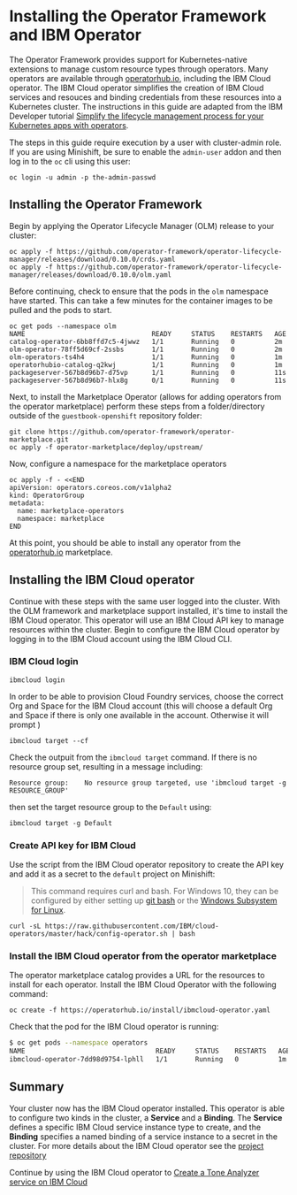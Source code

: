 # Installing the Operator Framework and IBM Operator

The Operator Framework provides support for Kubernetes-native extensions to manage custom resource types through operators. Many operators are available through [operatorhub.io](https://operatorhub.io/), including the IBM Cloud operator. The IBM Cloud operator simplifies the creation of IBM Cloud services and resouces and binding credentials from these resources into a Kubernetes cluster. The instructions in this guide are adapted from the IBM Developer tutorial [Simplify the lifecycle management process for your Kubernetes apps with operators](https://developer.ibm.com/tutorials/simplify-lifecycle-management-kubernetes-openshift-ibm-cloud-operator/).

The steps in this guide require execution by a user with cluster-admin role. If you are using Minishift, be sure to enable the `admin-user` addon and then log in to the `oc` cli using this user:

`oc login -u admin -p the-admin-passwd`

## Installing the Operator Framework

Begin by applying the Operator Lifecycle Manager (OLM) release to your cluster:

```text
oc apply -f https://github.com/operator-framework/operator-lifecycle-manager/releases/download/0.10.0/crds.yaml
oc apply -f https://github.com/operator-framework/operator-lifecycle-manager/releases/download/0.10.0/olm.yaml
```

Before continuing, check to ensure that the pods in the `olm` namespace have started. This can take a few minutes for the container images to be pulled and the pods to start.

```text
oc get pods --namespace olm
NAME                                READY     STATUS    RESTARTS   AGE
catalog-operator-6bb8ffd7c5-4jwwz   1/1       Running   0          2m
olm-operator-78ff5d69cf-2ssbs       1/1       Running   0          2m
olm-operators-ts4h4                 1/1       Running   0          1m
operatorhubio-catalog-q2kwj         1/1       Running   0          1m
packageserver-567b8d96b7-d75vp      1/1       Running   0          11s
packageserver-567b8d96b7-hlx8g      0/1       Running   0          11s
```

Next, to install the Marketplace Operator (allows for adding operators from the operator marketplace) perform these steps from a folder/directory outside of the `guestbook-openshift` repository folder:

```text
git clone https://github.com/operator-framework/operator-marketplace.git
oc apply -f operator-marketplace/deploy/upstream/
```

Now, configure a namespace for the marketplace operators

```text
oc apply -f - <<END
apiVersion: operators.coreos.com/v1alpha2
kind: OperatorGroup
metadata:
  name: marketplace-operators
  namespace: marketplace
END
```

At this point, you should be able to install any operator from the [operatorhub.io](https://operatorhub.io/) marketplace.

## Installing the IBM Cloud operator

Continue with these steps with the same user logged into the cluster. With the OLM framework and marketplace support installed, it's time to install the IBM Cloud operator. This operator will use an IBM Cloud API key to manage resources within the cluster. Begin to configure the IBM Cloud operator by logging in to the IBM Cloud account using the IBM Cloud CLI.

### IBM Cloud login

```text
ibmcloud login
```

In order to be able to provision Cloud Foundry services, choose the correct Org and Space for the IBM Cloud account (this will choose a default Org and Space if there is only one available in the account. Otherwise it will prompt )

```text
ibmcloud target --cf
```

Check the outpuit from the `ibmcloud target` command. If there is no resource group set, resulting in a message including:

`Resource group:    No resource group targeted, use 'ibmcloud target -g RESOURCE_GROUP'`

then set the target resource group to the `Default` using:

```text
ibmcloud target -g Default
```

### Create API key for IBM Cloud

Use the script from the IBM Cloud operator repository to create the API key and add it as a secret to the `default` project on Minishift:

> This command requires curl and bash. For Windows 10, they can be configured by either setting up [git bash](https://gitforwindows.org/) or the [Windows Subsystem for Linux](https://docs.microsoft.com/en-us/windows/wsl/install-win10).

```text
curl -sL https://raw.githubusercontent.com/IBM/cloud-operators/master/hack/config-operator.sh | bash
```

### Install the IBM Cloud operator from the operator marketplace

The operator marketplace catalog provides a URL for the resources to install for each operator. Install the IBM Cloud Operator with the following command:

```text
oc create -f https://operatorhub.io/install/ibmcloud-operator.yaml
```

Check that the pod for the IBM Cloud operator is running:

```bash
$ oc get pods --namespace operators
NAME                                 READY     STATUS    RESTARTS   AGE
ibmcloud-operator-7dd98d9754-lphll   1/1       Running   0          1m
```

## Summary

Your cluster now has the IBM Cloud operator installed. This operator is able to configure two kinds in the cluster, a **Service** and a **Binding**. The **Service** defines a specific IBM Cloud service instance type to create, and the **Binding** specifies a named binding of a service instance to a secret in the cluster. For more details about the IBM Cloud operator see the [project repository](https://github.com/IBM/cloud-operators)

Continue by using the IBM Cloud operator to [Create a Tone Analyzer service on IBM Cloud](create-tone.md)
